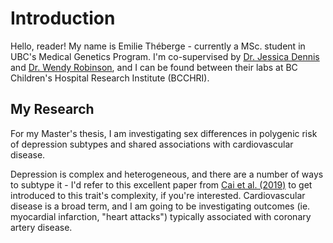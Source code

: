 # Introduction #

Hello, reader! My name is Emilie Théberge - currently a MSc. student in UBC's Medical Genetics Program.
I'm co-supervised by [Dr. Jessica Dennis](https://twitter.com/JessicaKDennis) and [Dr. Wendy Robinson](https://twitter.com/wprobins27), and I can be found between their labs at BC Children's Hospital Research Institute (BCCHRI). 

## My Research #

For my Master's thesis, I am investigating sex differences in polygenic risk of depression subtypes and shared associations with cardiovascular disease. 

Depression is complex and heterogeneous, and there are a number of ways to subtype it - I'd refer to this excellent paper from [Cai et al. (2019)](https://academic.oup.com/hmg/article/29/R1/R10/5860824) to get introduced to this trait's complexity, if you're interested. Cardiovascular disease is a broad term, and I am going to be investigating outcomes (ie. myocardial infarction, "heart attacks") typically associated with coronary artery disease. 

